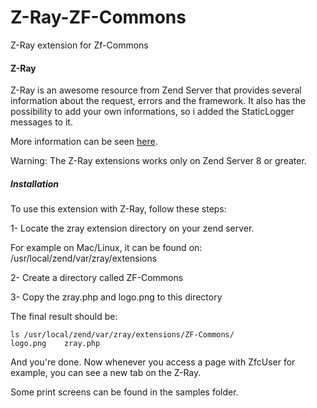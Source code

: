 Z-Ray-ZF-Commons
================

Z-Ray extension for Zf-Commons

#### Z-Ray
Z-Ray is an awesome resource from Zend Server that provides several information about the request, errors and the framework. It also has the possibility to add your own informations, so i added the StaticLogger messages to it.

More information can be seen [here](http://www.zend.com/en/products/server/z-ray-top-7-features).

Warning: The Z-Ray extensions works only on Zend Server 8 or greater.

##### Installation
To use this extension with Z-Ray, follow these steps:

1- Locate the zray extension directory on your zend server. 

For example on Mac/Linux, it can be found on:
/usr/local/zend/var/zray/extensions

2- Create a directory called ZF-Commons

3- Copy the zray.php and logo.png to this directory

The final result should be:
```
ls /usr/local/zend/var/zray/extensions/ZF-Commons/
logo.png	zray.php
```

And you're done. Now whenever you access a page with ZfcUser for example, you can see a new tab on the Z-Ray.

Some print screens can be found in the samples folder.
